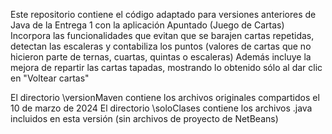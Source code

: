 Este repositorio contiene el código adaptado para versiones anteriores de Java de la Entrega 1 con la aplicación Apuntado (Juego de Cartas)
Incorpora las funcionalidades que evitan que se barajen cartas repetidas, detectan las escaleras y contabiliza los puntos (valores de cartas que no hicieron parte de ternas, cuartas, quintas o escaleras)
Además incluye la mejora de repartir las cartas tapadas, mostrando lo obtenido sólo al dar clic en "Voltear cartas"

El directorio \versionMaven contiene los archivos originales compartidos el 10 de marzo de 2024
El directorio \soloClases contiene los archivos .java incluidos en esta versión (sin archivos de proyecto de NetBeans)
